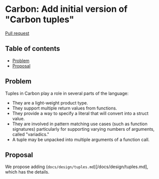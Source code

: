 # Carbon: Add initial version of "Carbon tuples"

<!--
Part of the Carbon Language, under the Apache License v2.0 with LLVM
Exceptions. See /LICENSE for license information.
SPDX-License-Identifier: Apache-2.0 WITH LLVM-exception
-->

[Pull request](https://github.com/carbon-language/carbon-lang/pull/111)

## Table of contents

<!-- toc -->

- [Problem](#problem)
- [Proposal](#proposal)

<!-- tocstop -->

## Problem

Tuples in Carbon play a role in several parts of the language:

- They are a light-weight product type.
- They support multiple return values from functions.
- They provide a way to specify a literal that will convert into a struct value.
- They are involved in pattern matching use cases (such as function signatures)
  particularly for supporting varying numbers of arguments, called "variadics."
- A tuple may be unpacked into multiple arguments of a function call.

## Proposal

We propose adding (`docs/design/tuples.md`)[/docs/design/tuples.md], which has
the details.
